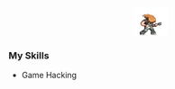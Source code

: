 <p align="center">
    <img src="images/rock.gif" width="60" height="50">
</p>

<h3 id="my-skills">My Skills</h3>
<ul>
    <li>Game Hacking</li>
</ul>
